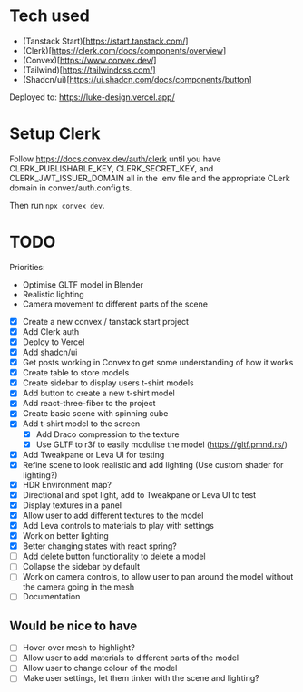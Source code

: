 # Tech used

- (Tanstack Start)[https://start.tanstack.com/]
- (Clerk)[https://clerk.com/docs/components/overview]
- (Convex)[https://www.convex.dev/]
- (Tailwind)[https://tailwindcss.com/]
- (Shadcn/ui)[https://ui.shadcn.com/docs/components/button]

Deployed to: https://luke-design.vercel.app/

# Setup Clerk

Follow https://docs.convex.dev/auth/clerk until you have
CLERK_PUBLISHABLE_KEY, CLERK_SECRET_KEY, and CLERK_JWT_ISSUER_DOMAIN all in the .env file and the appropriate CLerk domain in convex/auth.config.ts.

Then run `npx convex dev`.

# TODO

Priorities:

- Optimise GLTF model in Blender
- Realistic lighting
- Camera movement to different parts of the scene

- [x] Create a new convex / tanstack start project
- [x] Add Clerk auth
- [x] Deploy to Vercel
- [x] Add shadcn/ui
- [x] Get posts working in Convex to get some understanding of how it works
- [x] Create table to store models
- [x] Create sidebar to display users t-shirt models
- [x] Add button to create a new t-shirt model
- [x] Add react-three-fiber to the project
- [x] Create basic scene with spinning cube
- [x] Add t-shirt model to the screen
  - [x] Add Draco compression to the texture
  - [x] Use GLTF to r3f to easily modulise the model (https://gltf.pmnd.rs/)
- [x] Add Tweakpane or Leva UI for testing
- [x] Refine scene to look realistic and add lighting (Use custom shader for lighting?)
- [x] HDR Environment map?
- [x] Directional and spot light, add to Tweakpane or Leva UI to test
- [x] Display textures in a panel
- [x] Allow user to add different textures to the model
- [x] Add Leva controls to materials to play with settings
- [x] Work on better lighting
- [x] Better changing states with react spring?
- [ ] Add delete button functionality to delete a model
- [ ] Collapse the sidebar by default
- [ ] Work on camera controls, to allow user to pan around the model without the camera going in the mesh
- [ ] Documentation

## Would be nice to have

- [ ] Hover over mesh to highlight?
- [ ] Allow user to add materials to different parts of the model
- [ ] Allow user to change colour of the model
- [ ] Make user settings, let them tinker with the scene and lighting?
